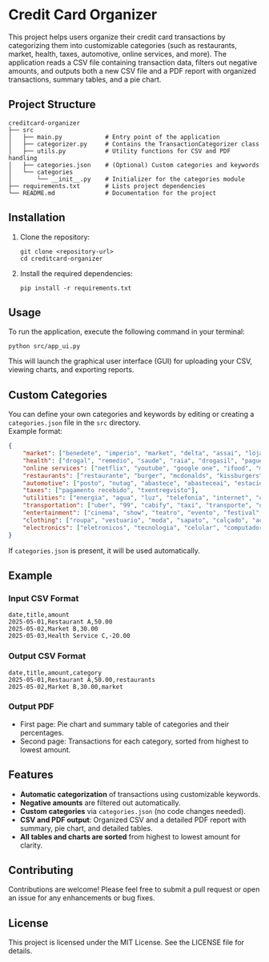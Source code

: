 # Credit Card Organizer

This project helps users organize their credit card transactions by categorizing them into customizable categories (such as restaurants, market, health, taxes, automotive, online services, and more). The application reads a CSV file containing transaction data, filters out negative amounts, and outputs both a new CSV file and a PDF report with organized transactions, summary tables, and a pie chart.

## Project Structure

```
creditcard-organizer
├── src
│   ├── main.py            # Entry point of the application
│   ├── categorizer.py     # Contains the TransactionCategorizer class
│   ├── utils.py           # Utility functions for CSV and PDF handling
│   ├── categories.json    # (Optional) Custom categories and keywords
│   └── categories
│       └── __init__.py    # Initializer for the categories module
├── requirements.txt       # Lists project dependencies
└── README.md              # Documentation for the project
```

## Installation

1. Clone the repository:
   ```
   git clone <repository-url>
   cd creditcard-organizer
   ```

2. Install the required dependencies:
   ```
   pip install -r requirements.txt
   ```

## Usage

To run the application, execute the following command in your terminal:

```
python src/app_ui.py
```

This will launch the graphical user interface (GUI) for uploading your CSV, viewing charts, and exporting reports.

## Custom Categories

You can define your own categories and keywords by editing or creating a `categories.json` file in the `src` directory.  
Example format:

```json
{
    "market": ["benedete", "imperio", "market", "delta", "assai", "lojao", "americanas"],
    "health": ["drogal", "remedio", "saude", "raia", "drogasil", "pague menos", "ervanario"],
    "online services": ["netflix", "youtube", "google one", "ifood", "microsoft", "office", "apple", "melimais"],
    "restaurants": ["restaurante", "burger", "mcdonalds", "kissburgers", "lanchonete", "esfirraria", "churros", "real", "pandurata"],
    "automotive": ["posto", "nutag", "abastece", "abasteceai", "estacionamento", "f park"],
    "taxes": ["pagamento recebido", "txentregvisto"],
    "utilities": ["energia", "agua", "luz", "telefonia", "internet", "celular", "claro", "vivo", "oi", "tim"],
    "transportation": ["uber", "99", "cabify", "taxi", "transporte", "onibus", "metro", "trem"],
    "entertainment": ["cinema", "show", "teatro", "evento", "festival", "museu", "parque"],
    "clothing": ["roupa", "vestuario", "moda", "sapato", "calçado", "acessorios", "loja de roupas"],
    "electronics": ["eletronicos", "tecnologia", "celular", "computador", "notebook", "tablet", "smartphone", "iphone"]
}
```

If `categories.json` is present, it will be used automatically.

## Example

### Input CSV Format

```
date,title,amount
2025-05-01,Restaurant A,50.00
2025-05-02,Market B,30.00
2025-05-03,Health Service C,-20.00
```

### Output CSV Format

```
date,title,amount,category
2025-05-01,Restaurant A,50.00,restaurants
2025-05-02,Market B,30.00,market
```

### Output PDF

- First page: Pie chart and summary table of categories and their percentages.
- Second page: Transactions for each category, sorted from highest to lowest amount.

## Features

- **Automatic categorization** of transactions using customizable keywords.
- **Negative amounts** are filtered out automatically.
- **Custom categories** via `categories.json` (no code changes needed).
- **CSV and PDF output**: Organized CSV and a detailed PDF report with summary, pie chart, and detailed tables.
- **All tables and charts are sorted** from highest to lowest amount for clarity.

## Contributing

Contributions are welcome! Please feel free to submit a pull request or open an issue for any enhancements or bug fixes.

## License

This project is licensed under the MIT License. See the LICENSE file for details.